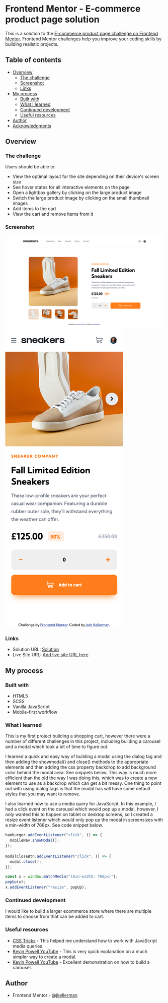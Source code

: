 # Frontend Mentor - E-commerce product page solution

This is a solution to the [E-commerce product page challenge on Frontend Mentor](https://www.frontendmentor.io/challenges/ecommerce-product-page-UPsZ9MJp6). Frontend Mentor challenges help you improve your coding skills by building realistic projects.

## Table of contents

- [Overview](#overview)
  - [The challenge](#the-challenge)
  - [Screenshot](#screenshot)
  - [Links](#links)
- [My process](#my-process)
  - [Built with](#built-with)
  - [What I learned](#what-i-learned)
  - [Continued development](#continued-development)
  - [Useful resources](#useful-resources)
- [Author](#author)
- [Acknowledgments](#acknowledgments)

## Overview

### The challenge

Users should be able to:

- View the optimal layout for the site depending on their device's screen size
- See hover states for all interactive elements on the page
- Open a lightbox gallery by clicking on the large product image
- Switch the large product image by clicking on the small thumbnail images
- Add items to the cart
- View the cart and remove items from it

### Screenshot

![desktop](images/screenshots/screenshot%201.png)
![mobile](images/screenshots/screenshot%202.png)

### Links

- Solution URL: [Solution](https://github.com/jkellerman/ecommerce-product-page-main)
- Live Site URL: [Add live site URL here](https://your-live-site-url.com)

## My process

### Built with

- HTML5
- SCSS
- Vanilla JavaScript
- Mobile-first workflow

### What I learned

This is my first project building a shopping cart, however there were a number of different challenges in this project, including building a carousel and a modal which took a bit of time to figure out.

I learned a quick and easy way of building a modal using the dialog tag and then adding the showmodal() and close() methods to the appropriate elements and then adding the css property backdrop to add background color behind the modal area. See snippets below. This way is much more efficient than the old the way I was doing this, which was to create a new element to use as a backdrop which can get a bit messy. One thing to point out with using dialog tags is that the modal has will have some default styles that you may want to remove.

I also learned how to use a media query for JavaScript. In this example, I had a click event on the carousel which would pop up a modal, however, I only wanted this to happen on tablet or desktop screens, so I created a resize event listener which would only pop up the modal in screensizes with a min-width of 768px. See code snippet below.

```js
hamburger.addEventListener("click", () => {
  mobileNav.showModal();
});

modalCloseBtn.addEventListener("click", () => {
  modal.close();
});
```

```js
const x = window.matchMedia("(min-width: 768px)");
popUp(x);
x.addEventListener("resize", popUp);
```

### Continued development

I would like to build a larger ecommerce store where there are multiple items to choose from that can be added to cart.

### Useful resources

- [CSS Tricks](https://css-tricks.com/working-with-javascript-media-queries/) - This helped me understand how to work with JavaScript media queries
- [Kevin Powell YouTube](https://www.youtube.com/watch?v=hGRzVoaXqJI&list=PL-2rGHvBxh36Bl449sRuOjnT_WjZimeCs&index=16) - This is very quick explanation on a much simpler way to create a modal.
- [Kevin Powell YouTube](https://www.youtube.com/watch?v=VYsVOamdB0g&list=PL-2rGHvBxh36Bl449sRuOjnT_WjZimeCs&index=14&t=1133s) - Excellent demonstration on how to build a carousel.

## Author

- Frontend Mentor - [@jkellerman](https://www.frontendmentor.io/profile/jkellerman)
